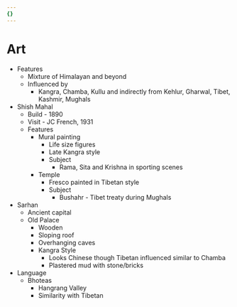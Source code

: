 ```yaml
---
{}
---
```

   
# Art   
* Features   
	* Mixture of Himalayan and beyond   
	* Influenced by   
		* Kangra, Chamba, Kullu and indirectly from Kehlur, Gharwal, Tibet, Kashmir, Mughals   
* Shish Mahal   
	* Build - 1890   
	* Visit - JC French, 1931   
	* Features   
		* Mural painting   
			* Life size figures   
			* Late Kangra style   
			* Subject   
				* Rama, Sita and Krishna in sporting scenes   
		* Temple   
			* Fresco painted in Tibetan style   
			* Subject   
				* Bushahr - Tibet treaty during Mughals   
* Sarhan   
	* Ancient capital   
	* Old Palace   
		* Wooden   
		* Sloping roof   
		* Overhanging caves   
		* Kangra Style   
			* Looks Chinese though Tibetan influenced similar to Chamba   
			* Plastered mud with stone/bricks   
* Language   
	* Bhoteas   
		* Hangrang Valley   
		* Similarity with Tibetan